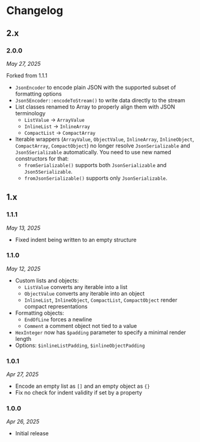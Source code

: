 # Changelog

## 2.x

### 2.0.0

*May 27, 2025*

Forked from 1.1.1

* ``JsonEncoder`` to encode plain JSON with the supported subset of formatting options
* ``Json5Encoder::encodeToStream()`` to write data directly to the stream
* List classes renamed to Array to properly align them with JSON terminology
  * ``ListValue`` -> ``ArrayValue``
  * ``InlineList`` -> ``InlineArray``
  * ``CompactList`` -> ``CompactArray``
* Iterable wrappers
  (``ArrayValue``, ``ObjectValue``, ``InlineArray``, ``InlineObject``, ``CompactArray``, ``CompactObject``)
  no longer resolve ``JsonSerializable`` and ``Json5Serializable`` automatically.
  You need to use new named constructors for that:
  * ``fromSerializable()`` supports both ``JsonSerializable`` and ``Json5Serializable``.
  * ``fromJsonSerializable()`` supports only ``JsonSerializable``.

## 1.x

### 1.1.1

*May 13, 2025*

* Fixed indent being written to an empty structure

### 1.1.0

*May 12, 2025*

* Custom lists and objects:
  * `ListValue` converts any iterable into a list
  * `ObjectValue` converts any iterable into an object
  * `InlineList`, `InlineObject`, `CompactList`, `CompactObject` render compact representations
* Formatting objects:
  * `EndOfLine` forces a newline
  * `Comment` a comment object not tied to a value
* `HexInteger` now has `$padding` parameter to specify a minimal render length
* Options: `$inlineListPadding`, `$inlineObjectPadding`

### 1.0.1

*Apr 27, 2025*

* Encode an empty list as `[]` and an empty object as `{}`
* Fix no check for indent validity if set by a property

### 1.0.0

*Apr 26, 2025*

* Initial release
